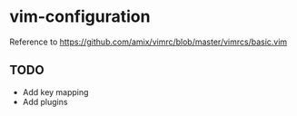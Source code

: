 # vim-configuration
Reference to https://github.com/amix/vimrc/blob/master/vimrcs/basic.vim

## TODO
* Add key mapping
* Add plugins
